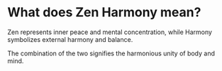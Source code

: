 # What does Zen Harmony mean?

Zen represents inner peace and mental concentration, while Harmony symbolizes external harmony and balance. 

The combination of the two signifies the harmonious unity of body and mind.
